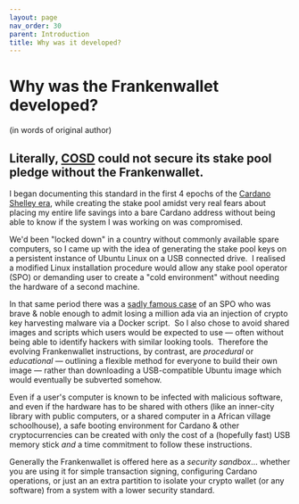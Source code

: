 ```yaml
---
layout: page
nav_order: 30
parent: Introduction
title: Why was it developed?
---
```

# Why was the Frankenwallet developed?
(in words of original author)

## Literally, [COSD](https://cosd.com/pool) could not secure its stake pool pledge without the Frankenwallet.

I began documenting this standard in the first 4 epochs of the [Cardano Shelley era](https://roadmap.cardano.org/shelley), while creating the stake pool amidst very real fears about placing my entire life savings into a bare Cardano address without being able to know if the system I was working on was compromised.

We'd been "locked down" in a country without commonly available spare computers, so I came up with the idea of generating the stake pool keys on a persistent instance of Ubuntu Linux on a USB connected drive.  I realised a modified Linux installation procedure would allow any stake pool operator (SPO) or demanding user to create a "cold environment" without needing the hardware of a second machine.  
  
In that same period there was a [sadly famous case](https://forum.cardano.org/t/spos-do-not-repeat-my-mistakes-keep-your-core-node-safe/37766) of an SPO who was brave & noble enough to admit losing a million ada via an injection of crypto key harvesting malware via a Docker script.  So I also chose to avoid shared images and scripts which users would be expected to use — often without being able to identify hackers with similar looking tools.  Therefore the evolving Frankenwallet instructions, by contrast, are *procedural* or *educational* — outlining a flexible method for everyone to build their own image — rather than downloading a USB-compatible Ubuntu image which would eventually be subverted somehow.

Even if a user's computer is known to be infected with malicious software, and even if the hardware has to be shared with others (like an inner-city library with public computers, or a shared computer in a African village schoolhouse), a safe booting environment for Cardano & other cryptocurrencies can be created with only the cost of a (hopefully fast) USB memory stick *and* a time commitment to follow these instructions.

Generally the Frankenwallet is offered here as a *security sandbox*… whether you are using it for simple transaction signing, configuring Cardano operations, or just an an extra partition to isolate your crypto wallet (or any software) from a system with a lower security standard.

